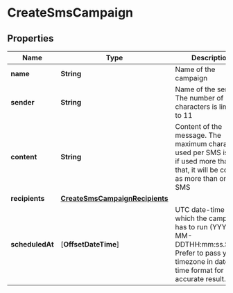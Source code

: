 
# CreateSmsCampaign

## Properties
Name | Type | Description | Notes
------------ | ------------- | ------------- | -------------
**name** | **String** | Name of the campaign | 
**sender** | **String** | Name of the sender. The number of characters is limited to 11 | 
**content** | **String** | Content of the message. The maximum characters used per SMS is 160, if used more than that, it will be counted as more than one SMS | 
**recipients** | [**CreateSmsCampaignRecipients**](CreateSmsCampaignRecipients.md) |  |  [optional]
**scheduledAt** | [**OffsetDateTime**] | UTC date-time on which the campaign has to run (YYYY-MM-DDTHH:mm:ss.SSSZ). Prefer to pass your timezone in date-time format for accurate result. |  [optional]



